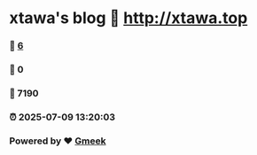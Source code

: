 # xtawa's blog :link: http://xtawa.top 
### :page_facing_up: [6](http://xtawa.top/tag.html) 
### :speech_balloon: 0 
### :hibiscus: 7190 
### :alarm_clock: 2025-07-09 13:20:03 
### Powered by :heart: [Gmeek](https://github.com/Meekdai/Gmeek)
